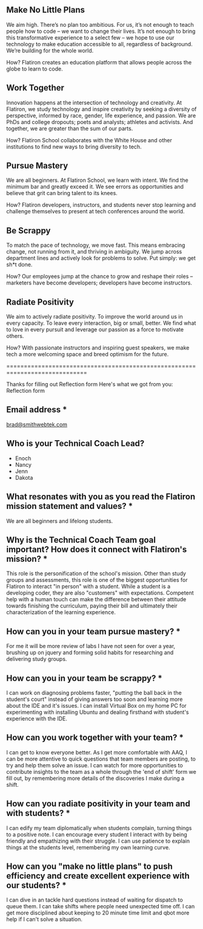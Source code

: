 ## Make No Little Plans
We aim high. There’s no plan too ambitious. For us, it’s not enough to teach people how to code – we want to change their lives. It’s not enough to bring this transformative experience to a select few – we hope to use our technology to make education accessible to all, regardless of background. We’re building for the whole world.

How? Flatiron creates an education platform that allows people across the globe to learn to code.


## Work Together
Innovation happens at the intersection of technology and creativity. At Flatiron, we study technology and inspire creativity by seeking a diversity of perspective, informed by race, gender, life experience, and passion. We are PhDs and college dropouts; poets and analysts; athletes and activists. And together, we are greater than the sum of our parts.

How? Flatiron School collaborates with the White House and other institutions to find new ways to bring diversity to tech.

## Pursue Mastery
We are all beginners. At Flatiron School, we learn with intent. We find the minimum bar and greatly exceed it. We see errors as opportunities and believe that grit can bring talent to its knees.

How? Flatiron developers, instructors, and students never stop learning and challenge themselves to present at tech conferences around the world.

## Be Scrappy
To match the pace of technology, we move fast. This means embracing change, not running from it, and thriving in ambiguity. We jump across department lines and actively look for problems to solve. Put simply: we get sh*t done.

How? Our employees jump at the chance to grow and reshape their roles – marketers have become developers; developers have become instructors.

## Radiate Positivity
We aim to actively radiate positivity. To improve the world around us in every capacity. To leave every interaction, big or small, better. We find what to love in every pursuit and leverage our passion as a force to motivate others.

How? With passionate instructors and inspiring guest speakers, we make tech a more welcoming space and breed optimism for the future.

=============================================================================

Thanks for filling out Reflection form
Here's what we got from you:
Reflection form

## Email address *
 brad@smithwebtek.com
## Who is your Technical Coach Lead?
- Enoch
- Nancy
- Jenn
- Dakota

## What resonates with you as you read the Flatiron mission statement and values? *
 We are all beginners and lifelong students. 

## Why is the Technical Coach Team goal important? How does it connect with Flatiron's mission? *
 This role is the personification of the school's mission. Other than study groups and assessments, this role is one of the biggest opportunities for Flatiron to interact "in person" with a student. While a student is a developing coder, they are also "customers" with expectations. Competent help with a human touch can make the difference between their attitude towards finishing the curriculum, paying their bill and ultimately their characterization of the learning experience.

## How can you in your team pursue mastery? *
 For me it will be more review of labs I have not seen for over a year, brushing up on jquery and forming solid habits for researching and delivering study groups. 

## How can you in your team be scrappy? *
 I can work on diagnosing problems faster, "putting the ball back in the student's court" instead of giving answers too soon and learning more about the IDE and it's issues. I can install Virtual Box on my home PC for experimenting with installing Ubuntu and dealing firsthand with student's experience with the IDE.

## How can you work together with your team? *
 I  can get to know everyone better. As I get more comfortable with AAQ, I can be more attentive to quick questions that team members are posting, to try and help them solve an issue. I can watch for more opportunities to contribute insights to the team as a whole through the 'end of shift' form we fill out, by remembering more details of the discoveries I make during a shift.

## How can you radiate positivity in your team and with students? *
 I can edify my team diplomatically when students complain, turning things to a positive note. I can encourage every student I interact with by being friendly and empathizing with their struggle. I can use patience to explain things at the students level, remembering my own learning curve. 

## How can you "make no little plans" to push efficiency and create excellent experience with our students? *
 I  can dive in an tackle hard questions instead of waiting for dispatch to queue them. I can take shifts where people need unexpected time off.  I can get more disciplined about keeping to 20 minute time limit and qbot more help if I can't solve a situation.
